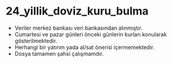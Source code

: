 # 24_yillik_doviz_kuru_bulma

- Veriler merkez bankası veri bankasından alınmıştır.
- Cumartesi ve pazar günleri önceki günlerin kurları konularak gösterilmektedir.
- Herhangi bir yatırım yada al/sat önerisi içermemektedir.
- Dosya tamamen şahsi çalışmamdır.
  
